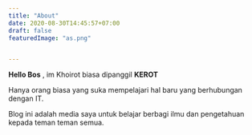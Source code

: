 ```yaml
---
title: "About"
date: 2020-08-30T14:45:57+07:00
draft: false
featuredImage: "as.png"


---
```



 **Hello Bos** , im Khoirot biasa dipanggil **KEROT** 

Hanya orang biasa yang suka mempelajari hal baru yang berhubungan dengan IT.   

Blog ini adalah media saya untuk belajar berbagi ilmu dan pengetahuan kepada teman teman semua.